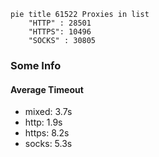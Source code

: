 
```mermaid
pie title 61522 Proxies in list
    "HTTP" : 28501
    "HTTPS": 10496
    "SOCKS" : 30805
```

### Some Info
#### Average Timeout

- mixed: 3.7s
- http: 1.9s
- https: 8.2s
- socks: 5.3s